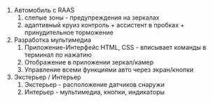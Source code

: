 
1. Автомобиль с RAAS
	1. слепые зоны - предупреждения на зеркалах
	2. адаптивный круиз контроль + ассистент в пробках + принудительное торможение
2. Разработка мультимедиа
	1. Приложение-Интерфейс HTML, CSS - вписывает команды в терминал по нажатию
	2. Отображение в приложении зеркал/камер
	3. Управление всеми функциями авто через экран/кнопки
3. Экстерьер / Интерьер 
	1. Экстерьер - расположение датчиков снаружи
	2. Интерьер - мультимедиа, кнопки, индикаторы

